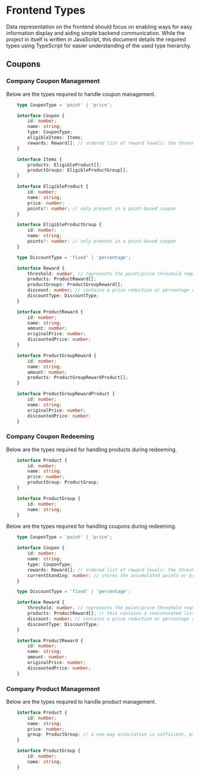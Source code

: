 # Frontend Types

Data representation on the frontend should focus on enabling ways for easy information display and aiding simple backend communication. While the project in itself is written in JavaScript, this document details the required types using TypeScript for easier understanding of the used type hierarchy.

## Coupons

### Company Coupon Management

Below are the types required to handle coupon management.

```typescript
    type CouponType = 'point' | 'price';

    interface Coupon {
        id: number;
        name: string;
        type: CouponType;
        eligibleItems: Items;
        rewards: Reward[]; // ordered list of reward levels: the thresholds must be increasing throughout
    }

    interface Items {
        products: EligibleProduct[];
        productGroups: EligibleProductGroup[];
    }

    interface EligibleProduct {
        id: number;
        name: string;
        price: number;
        points?: number; // only present in a point-based coupon
    }

    interface EligibleProductGroup {
        id: number;
        name: string;
        points?: number; // only present in a point-based coupon
    }

    type DiscountType = 'fixed' | 'percentage';

    interface Reward {
        threshold: number, // represents the point/price threshold required to redeem this reward
        products: ProductReward[];
        productGroups: ProductGroupReward[];
        discount: number; // contains a price reduction or percentage reduction depending on the reward type
        discountType: DiscountType;
    }

    interface ProductReward {
        id: number;
        name: string;
        amount: number;
        originalPrice: number;
        discountedPrice: number;
    }

    interface ProductGroupReward {
        id: number;
        name: string;
        amount: number;
        products: ProductGroupRewardProduct[];
    }

    interface ProductGroupRewardProduct {
        id: number;
        name: string;
        originalPrice: number;
        discountedPrice: number;
    }
```

### Company Coupon Redeeming

Below are the types required for handling products during redeeming.

```typescript
    interface Product {
        id: number;
        name: string;
        price: number;
        productGroup: ProductGroup;
    }

    interface ProductGroup {
        id: number;
        name: string;
    }
```

Below are the types required for handling coupons during redeeming.

```typescript
    type CouponType = 'point' | 'price';

    interface Coupon {
        id: number;
        name: string;
        type: CouponType;
        rewards: Reward[]; // ordered list of reward levels: the thresholds must be increasing throughout
        currentStanding: number; // stores the accumulated points or price the customer has acquired up to this point
    }

    type DiscountType = 'fixed' | 'percentage';

    interface Reward {
        threshold: number, // represents the point/price threshold required to redeem this reward
        products: ProductReward[]; // this contains a concatenated list of possible single or group rewards for easy selection
        discount: number; // contains a price reduction or percentage reduction depending on the reward type
        discountType: DiscountType;
    }

    interface ProductReward {
        id: number;
        name: string;
        amount: number;
        originalPrice: number;
        discountedPrice: number;
    }
```

### Company Product Management

Below are the types required to handle product management.

```typescript
    interface Product {
        id: number;
        name: string;
        price: number;
        group: ProductGroup; // a one-way association is sufficient, as the client fetches all products and filters them on the UI only
    }

    interface ProductGroup {
        id: number;
        name: string;
    }
```